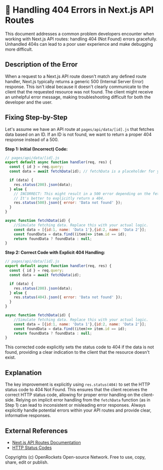 # 🐞 Handling 404 Errors in Next.js API Routes


This document addresses a common problem developers encounter when working with Next.js API routes: handling 404 (Not Found) errors gracefully.  Unhandled 404s can lead to a poor user experience and make debugging more difficult.


## Description of the Error

When a request to a Next.js API route doesn't match any defined route handler, Next.js typically returns a generic 500 (Internal Server Error) response. This isn't ideal because it doesn't clearly communicate to the client that the requested resource was not found.  The client might receive an unhelpful error message, making troubleshooting difficult for both the developer and the user.


## Fixing Step-by-Step

Let's assume we have an API route at `pages/api/data/[id].js` that fetches data based on an ID. If an ID is not found, we want to return a proper 404 response instead of a 500.

**Step 1:  Initial (Incorrect) Code:**

```javascript
// pages/api/data/[id].js
export default async function handler(req, res) {
  const { id } = req.query;
  const data = await fetchData(id); // fetchData is a placeholder for your data fetching logic

  if (data) {
    res.status(200).json(data);
  } else {
    // INCORRECT: This might result in a 500 error depending on the fetchData implementation.
    // It's better to explicitly return a 404.
    res.status(500).json({ error: 'Data not found' });
  }
}

async function fetchData(id) {
    //Simulate fetching data. Replace this with your actual logic.
    const data = [{id:1, name: 'Data 1'},{id:2, name: 'Data 2'}];
    const foundData = data.find((item)=> item.id == id);
    return foundData ? foundData : null;
}
```

**Step 2:  Correct Code with Explicit 404 Handling:**

```javascript
// pages/api/data/[id].js
export default async function handler(req, res) {
  const { id } = req.query;
  const data = await fetchData(id);

  if (data) {
    res.status(200).json(data);
  } else {
    res.status(404).json({ error: 'Data not found' });
  }
}

async function fetchData(id) {
    //Simulate fetching data. Replace this with your actual logic.
    const data = [{id:1, name: 'Data 1'},{id:2, name: 'Data 2'}];
    const foundData = data.find((item)=> item.id == id);
    return foundData ? foundData : null;
}
```

This corrected code explicitly sets the status code to 404 if the data is not found, providing a clear indication to the client that the resource doesn't exist.


## Explanation

The key improvement is explicitly using `res.status(404)` to set the HTTP status code to 404 Not Found. This ensures that the client receives the correct HTTP status code, allowing for proper error handling on the client-side.  Relying on implicit error handling from the `fetchData` function (as in Step 1) can lead to inconsistent or misleading error responses.  Always explicitly handle potential errors within your API routes and provide clear, informative responses.


## External References

* [Next.js API Routes Documentation](https://nextjs.org/docs/api-routes/introduction)
* [HTTP Status Codes](https://developer.mozilla.org/en-US/docs/Web/HTTP/Status)


Copyrights (c) OpenRockets Open-source Network. Free to use, copy, share, edit or publish.

